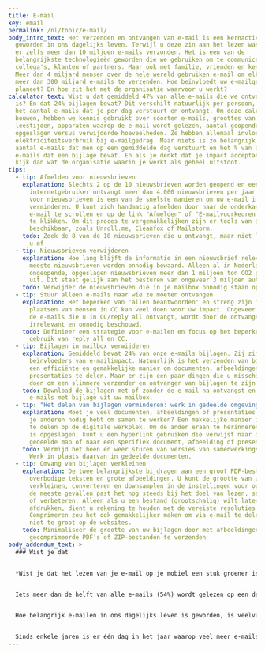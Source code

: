 ```yaml
---
title: E-mail
key: email
permalink: /nl/topic/e-mail/
body_intro_text: Het verzenden en ontvangen van e-mail is een kernactiviteit
  geworden in ons dagelijks leven. Terwijl u deze zin aan het lezen was, werden
  er zelfs meer dan 10 miljoen e-mails verzonden. Het is een van de
  belangrijkste technologieën geworden die we gebruiken om te communiceren. Met
  collega's, klanten of partners. Maar ook met familie, vrienden en kennissen.
  Meer dan 4 miljard mensen over de hele wereld gebruiken e-mail om elke dag
  meer dan 300 miljard e-mails te verzenden. Hoe beïnvloedt uw e-mailgedrag de
  planeet? En hoe zit het met de organisatie waarvoor u werkt?
calculator_text: Wist u dat gemiddeld 47% van alle e-mails die we ontvangen spam
  is? En dat 24% bijlagen bevat? Dit verschilt natuurlijk per persoon, net als
  het aantal e-mails dat je per dag verstuurt en ontvangt. Om deze calculator te
  bouwen, hebben we kennis gebruikt over soorten e-mails, groottes van e-mails,
  leestijden, apparaten waarop de e-mail wordt gelezen, aantal geopende e-mails,
  opgeslagen versus verwijderde hoeveelheden. Ze hebben allemaal invloed op het
  elektriciteitsverbruik bij e-mailgedrag. Maar niets is zo belangrijk als het
  aantal e-mails dat men op een gemiddelde dag verstuurt en het % van die
  e-mails dat een bijlage bevat. En als je denkt dat je impact acceptabel is,
  kijk dan wat de organisatie waarin je werkt als geheel uitstoot.
tips:
  - tip: Afmelden voor nieuwsbrieven
    explanation: Slechts 2 op de 10 nieuwsbrieven worden geopend en een gemiddelde
      internetgebruiker ontvangt meer dan 4.000 nieuwsbrieven per jaar. Afmelden
      voor nieuwsbrieven is een van de snelste manieren om uw e-mail impact te
      verminderen. U kunt zich handmatig afmelden door naar de onderkant van een
      e-mail te scrollen en op de link "Afmelden" of "E-mailvoorkeuren wijzigen"
      te klikken. Om dit proces te vergemakkelijken zijn er tools van derden
      beschikbaar, zoals Unroll.me, Cleanfox of Mailstorm.
    todo: Zoek de 8 van de 10 nieuwsbrieven die u ontvangt, maar niet leest en meld
      u af
  - tip: Nieuwsbrieven verwijderen
    explanation: Hoe lang blijft de informatie in een nieuwsbrief relevant? De
      meeste nieuwsbrieven worden onnodig bewaard. Alleen al in Nederland stoten
      ongeopende, opgeslagen nieuwsbrieven meer dan 1 miljoen ton CO2 per jaar
      uit. Dit staat gelijk aan het besturen van ongeveer 3 miljoen auto's.
    todo: Verwijder de nieuwsbrieven die in je mailbox onnodig staan opgeslagen
  - tip: Stuur alleen e-mails naar wie ze moeten ontvangen
    explanation: Het beperken van 'allen beantwoorden' en streng zijn in het
      plaatsen van mensen in CC kan veel doen voor uw impact. Ongeveer 75% van
      de e-mails die u in CC/reply all ontvangt, wordt door de ontvanger als
      irrelevant en onnodig beschouwd.
    todo: Definieer een strategie voor e-mailen en focus op het beperken van het
      gebruik van reply all en CC.
  - tip: Bijlagen in mailbox verwijderen
    explanation: Gemiddeld bevat 24% van onze e-mails bijlagen. Zij zijn de echte
      beïnvloeders van e-mailimpact. Natuurlijk is het verzenden van bijlagen
      een efficiënte en gemakkelijke manier om documenten, afbeeldingen of
      presentaties te delen. Maar er zijn een paar dingen die u misschien wilt
      doen om een slimmere verzender en ontvanger van bijlagen te zijn.
    todo: Download de bijlagen met of zonder de e-mail na ontvangst en verwijder de
      e-mails met bijlage uit uw mailbox.
  - tip: "Het delen van bijlagen verminderen: werk in gedeelde omgevingen"
    explanation: Moet je veel documenten, afbeeldingen of presentaties delen omdat
      je anderen nodig hebt om samen te werken? Een makkelijke manier is om werk
      te delen op de digitale werkplek. Om de ander eraan te herinneren waar het
      is opgeslagen, kunt u een hyperlink gebruiken die verwijst naar de
      gedeelde map of naar een specifiek document, afbeelding of presentatie.
    todo: Vermijd het heen en weer sturen van versies van samenwerkingsdocumenten.
      Werk in plaats daarvan in gedeelde documenten.
  - tip: Omvang van bijlagen verkleinen
    explanation: De twee belangrijkste bijdragen aan een groot PDF-bestand zijn
      overbodige teksten en grote afbeeldingen. U kunt de grootte van uw bijlage
      verkleinen, converteren en downsamplen in de instellingen voor opslaan. In
      de meeste gevallen past het nog steeds bij het doel van lezen, samenwerken
      of verbeteren. Alleen als u een bestand (grootschalig) wilt laten
      afdrukken, dient u rekening te houden met de vereiste resoluties.
      Comprimeren zou het ook gemakkelijker maken om via e-mail te delen en is
      niet te groot op de websites.
    todo: Minimaliseer de grootte van uw bijlagen door met afbeeldingen
      gecomprimeerde PDF's of ZIP-bestanden te verzenden
body_addendum_text: >-
  ### Wist je dat


  *Wist je dat het lezen van je e-mail op je mobiel een stuk groener is dan het lezen van je e-mail op een desktop?**


  Iets meer dan de helft van alle e-mails (54%) wordt gelezen op een desktop, 46% wordt gelezen op een mobiel apparaat. Dit kan een laptop, een tablet of een telefoon zijn. In feite is het gebruik van uw telefoon om e-mail te lezen verreweg de groenste manier omdat het veel minder elektriciteit verbruikt om de taak te voltooien.


  Hoe belangrijk e-mailen in ons dagelijks leven is geworden, is veelvuldig onderzocht. Degenen onder ons met een kantoorbaan besteden gemiddeld meer dan 2,5 uur per dag aan het controleren, lezen en schrijven van e-mails. Een goede strategie voor e-mailen leidt niet alleen tot minder impact op de planeet, maar heeft ook veel gezondheidsvoordelen.


  Sinds enkele jaren is er één dag in het jaar waarop veel meer e-mails werden verzonden dan op welke andere dag dan ook. We kennen deze dag als Black Friday.
---
```

